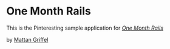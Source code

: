 # One Month Rails

This is the Pinteresting sample application for 
[*One Month Rails*](http://onemonthrails.com)

by [Mattan Griffel](http://mattangriffel.com)